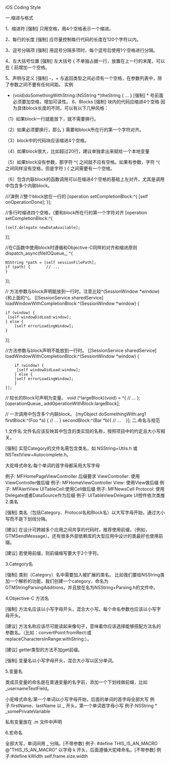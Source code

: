 iOS Coding Style

一.缩进与格式

1、缩进符
[强制] 只用空格，用4个空格表示一个缩进。

2、每行的长度
[强制] 应尽量控制每行代码的长度在120个字符以内。

3、逗号分隔项
[强制] 用逗号分隔多项时，每个逗号后使用1个空格进行分隔。

4、左大括号位置
[强制] 左大括号 { 不单独占据一行，放置在上一行的末尾，可以在 { 前增加一个空格。

5、声明与定义
[强制] -，+ 与返回类型之间必须有一个空格，在参数列表中，除了参数之间不要有任何间距。
实例
- (void)doSomethingWithString:(NSString *)theString { 
    ...
}
[强制] * 号前面必须要加空格，增加可读性。
6、Blocks
[强制] 块内的代码应缩进4个空格
因为具体block长度的不同，可以有以下几种风格：

（1）如果block一行就能放下，就不需要换行。

（2）如果必须要换行，那么 } 需要和block所在行的第一个字符对齐。

（3）block中的代码块应该缩进4个空格。

（4）如果block很大，比如超过20行，建议单独拿出来赋给一个本地变量

（5）如果block没有参数，那字符 ^{ 之间就不应有空格。如果有参数，字符 ^{ 之间同样没有空格，但是字符 ) { 之间需要有一个空格。

（6）包含内联block的函数调用可以在缩进4个空格的基础上左对齐，尤其是调用中包含多个内联block。


///演例
//整个block放在一行的 
[operation setCompletionBlock:^{ [self onOperationDone]; }];

//多行时缩进四个空格，{要和block所在行的第一个字符对齐
[operation setCompletionBlock:^{

    [self.delegate newDataAvailable];
}]; 

//在C函数中使用block时遵循和Objective-C同样的对齐和缩进原则
dispatch_async(fileIOQueue_, ^{

    NSString *path = [self sessionFilePath];     
    if (path) {       // ...     
    } 
});

// 方法参数与block声明能放到一行时。注意比较^(SessionWindow *window) {和上面的^{。 
[[SessionService sharedService]  loadWindowWithCompletionBlock:^(SessionWindow *window) {

    if (window) {          
     [self windowDidLoad:window];        
    } else {           
        [self errorLoadingWindow];        
    }     
}]; 

//方法参数与block声明不能放到一行时。 
[[SessionService sharedService]     
    loadWindowWithCompletionBlock:^(SessionWindow *window) {  

        if (window) {              
         [self windowDidLoad:window];             
        } else {               
        [self errorLoadingWindow];             
        }         
    }];  

// 较长的Block可声明为变量。 
void (^largeBlock)(void) = ^{
     // ... 
}; 
[operationQueue_ addOperationWithBlock:largeBlock]; 

 // 一次调用中包含多个内联block。 
[myObject doSomethingWith:arg1
    firstBlock:^(Foo *a) { // ...
    }
    secondBlock:^(Bar *b){
            // ...
    }];
二.命名与规范

1.文件名
文件名应该反映其中包含的类实现的名称，按照项目中的约定且大小写相关。

[强制] 实现Category的文件名需包含类名，如 NSString+Utils.h 或 NSTextView+Autocomplete.h。

大驼峰式命名:每个单词的首字母都采用大写字母   

例子:
	MFHomePageViewController
后缀要求
        ViewController: 使用ViewController做后缀
 例子: 
        MFHomeViewController View: 使用View做后缀
例子: 
        MFAlertView UITableCell:使用Cell做后缀
例子: 
        MFNewsCell
Protocol: 使用Delegate或者DataSource作为后缀
例子: 
        UITableViewDelegate 
        UI控件依次类推
2.类名

[强制] 类名（包括Category、Protocol名和Block名）以大写字母开始，通过大小写而不是下划线分隔。

[建议] 在设计可跨越多个应用之间共享的代码时，推荐使用前缀，（例如，GTMSendMessage）。还有很多外部依赖库的大型应用中设计的类最好也使用前缀。

[建议] 若使用前缀，则前缀缩写要大于2个字符。

3.Category名

[强制] 类别（Category）名中需要加入被扩展的类名。
比如我们要给NSString类加一个解析的功能，我们创建一个category，命名为GTMStringParsingAdditions，并且放在名为NSString+Parsing.h的文件中。

4.Objective-C 方法名

[强制] 方法名应该以小写字母开头，混合大小写。每个命名参数也应该以小写字母开头。

[建议] 方法名称应该尽可能读起来像句子，意味着你应该选择能够搭配方法名的参数名。（比如：convertPoint:fromRect:或replaceCharactersInRange:withString:）。

[建议] getter类型的方法不加get前缀。

[强制] 变量名以小写字母开头，混合大小写以区分单词。

5.变量名

类成员变量的命名是在普通变量的名字前，添加一个下划线做前缀，比如_usernameTextField。

小驼峰式命名:第一个单词以小写字母开始，后面的单词的首字母全部大写   例子:firstName、lastName
以 _ 开头，第一个单词首字母小写   例子:NSString * _somePrivateVariable

私有变量放在 .m 文件中声明

6.宏命名

全部大写，单词间用 _ 分隔。[不带参数]
  例子: #define THIS_IS_AN_MACRO @"THIS_IS_AN_MACRO"
以字母 k 开头，后面遵循大驼峰命名。[不带参数]   例子:#define kWidth self.frame.size.width





